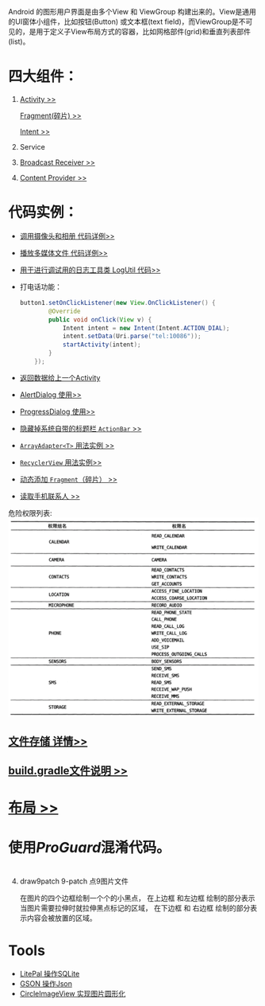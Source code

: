 Android 的图形用户界面是由多个View 和 ViewGroup 构建出来的。View是通用的UI窗体小组件，比如按钮(Button) 或文本框(text field)，而ViewGroup是不可见的，是用于定义子View布局方式的容器，比如网格部件(grid)和垂直列表部件(list)。 

# 四大组件：

1. [Activity >>](./Activity.md)

    [Fragment(碎片) >>](./Fragment.md)   

    [Intent >>](./Intent.md) 
2. Service
3. [Broadcast Receiver >>](./Broadcast_Receiver.md)
4. [Content Provider >>](./Content_Provider.md)

# 代码实例：

+ [调用摄像头和相册 代码详例>>](./tools_codes/调用摄像头和相册.md)

+ [播放多媒体文件 代码详例>>](./tools_codes/播放多媒体文件.md) 

+ [用于进行调试用的日志工具类 LogUtil 代码>>](./tools_codes/LogUtil.md)

+ 打电话功能：   
    ```java
    button1.setOnClickListener(new View.OnClickListener() {
            @Override
            public void onClick(View v) {
                Intent intent = new Intent(Intent.ACTION_DIAL);
                intent.setData(Uri.parse("tel:10086"));
                startActivity(intent);
            }
        });
    ```

+ [返回数据给上一个Activity](./Intent.md#startActivityForResult)

+ [AlertDialog 使用>>](./tools_codes/toolcodes.md#alertdialog_code)

+ [ProgressDialog 使用>>](./tools_codes/toolcodes.md#progressdialog_code)

+ [隐藏掉系统自带的标题栏 `ActionBar` >>](./tools_codes/toolcodes.md#hide_actionbar_code)

+ [`ArrayAdapter<T>` 用法实例 >>](./tools_codes/toolcodes.md#array_adapter_code)

+ [`RecyclerView` 用法实例>>](./recyclerview.md) 

+ [动态添加 `Fragment`（碎片） >> ](./Fragment.md#fragment_dongtai_code)

+ [读取手机联系人 >>](./tools_codes/toolcodes.md#read_contacts_code)

危险权限列表:
![生命周期](./images/危险权限列表.png) 

## [文件存储 详情>>](./持久化.md)


## [build.gradle文件说明 >>](./build.gradle.md)  

# [布局 >>](.\布局.md)

# 使用***ProGuard***混淆代码。


#
 

4. draw9patch  9-patch  点9图片文件  

    在图片的四个边框绘制一个个的小黑点， 在上边框 和左边框 绘制的部分表示当图片需要拉伸时就拉伸黑点标记的区域， 在下边框 和 右边框 绘制的部分表示内容会被放置的区域。


# Tools
+ [LitePal 操作SQLite](https://github.com/LitePalFramework/LitePal.git)
+ [GSON 操作Json](https://github.com/google/gson)
+ [CircleImageView 实现图片圆形化](https://github.com/hdodenhof/CircleImageView)